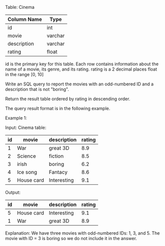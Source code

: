 Table: Cinema

| Column Name    | Type     |
|----------------|----------|
| id             | int      |
| movie          | varchar  |
| description    | varchar  |
| rating         | float    |

id is the primary key for this table. Each row contains information about the name of a movie, its genre, and its
rating. rating is a 2 decimal places float in the range [0, 10]

Write an SQL query to report the movies with an odd-numbered ID and a description that is not "boring".

Return the result table ordered by rating in descending order.

The query result format is in the following example.

Example 1:

Input:
Cinema table:

| id | movie      | description | rating |
|----|------------|-------------|--------|
| 1  | War        | great 3D    | 8.9    |
| 2  | Science    | fiction     | 8.5    |
| 3  | irish      | boring      | 6.2    |
| 4  | Ice song   | Fantacy     | 8.6    |
| 5  | House card | Interesting | 9.1    |

Output:

| id | movie      | description | rating |
|----|------------|-------------|--------|
| 5  | House card | Interesting | 9.1    |
| 1  | War        | great 3D    | 8.9    |

Explanation:
We have three movies with odd-numbered IDs: 1, 3, and 5. The movie with ID = 3 is boring so we do not include it in the
answer.

